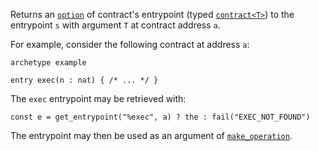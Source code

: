 Returns an [`option`](/docs/reference/types#option<T>) of contract's entrypoint (typed [`contract<T>`](/docs/reference/types#contract<T>)) to the entrypoint `s` with argument `T` at contract address `a`.

For example, consider the following contract at address `a`:
```archetype
archetype example

entry exec(n : nat) { /* ... */ }

```
The `exec` entrypoint may be retrieved with:
```archetype
const e = get_entrypoint("%exec", a) ? the : fail("EXEC_NOT_FOUND")
```

The entrypoint may then be used as an argument of [`make_operation`](/docs/reference/expressions/builtins#make_operation(a%20:%20tez,%20c%20:%20contract<T>,%20arg%20:%20T)).